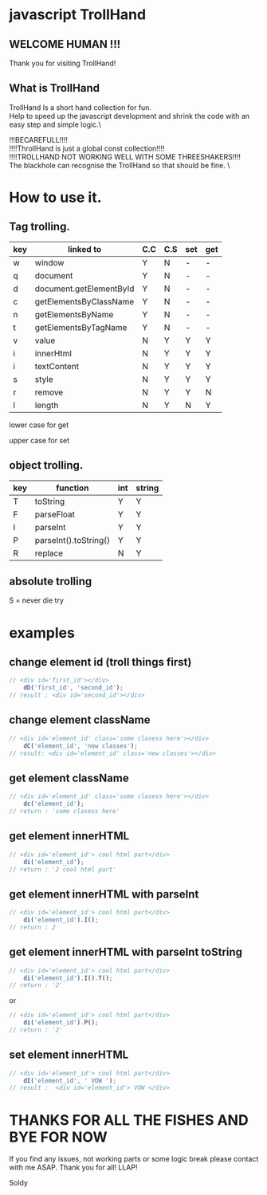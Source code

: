 # javascript TrollHand

## WELCOME HUMAN !!!

Thank you for visiting TrollHand!

## What is TrollHand

TrollHand Is a short hand collection for fun. \
Help to speed up the javascript development and shrink the code with an easy step and simple logic.\

!!!BECAREFULL!!!! \
!!!!ThrollHand is just a global const collection!!!! \
!!!!TROLLHAND NOT WORKING WELL WITH SOME THREESHAKERS!!!! \
The blackhole can recognise the TrollHand so that should be fine. \

# How to use it.

## Tag trolling.

| key | linked to                 | C.C | C.S | set | get |
|-----|---------------------------|-----|-----| ----| ----|
|  w  | window                    |  Y  |  N  |  -  |  -  |
|  q  | document                  |  Y  |  N  |  -  |  -  |
|  d  | document.getElementById   |  Y  |  N  |  -  |  -  |
|  c  | getElementsByClassName    |  Y  |  N  |  -  |  -  |
|  n  | getElementsByName         |  Y  |  N  |  -  |  -  |
|  t  | getElementsByTagName      |  Y  |  N  |  -  |  -  |
|  v  | value                     |  N  |  Y  |  Y  |  Y  |
|  i  | innerHtml                 |  N  |  Y  |  Y  |  Y  |
|  i  | textContent               |  N  |  Y  |  Y  |  Y  |
|  s  | style                     |  N  |  Y  |  Y  |  Y  |
|  r  | remove                    |  N  |  Y  |  Y  |  N  |
|  l  | length                    |  N  |  Y  |  N  |  Y  |

lower case for get 

upper case for set 

## object trolling.

| key | function                  | int | string |
|-----|---------------------------|-----|--------|
|  T  | toString                  |  Y  |    Y   |
|  F  | parseFloat                |  Y  |    Y   |
|  I  | parseInt                  |  Y  |    Y   |
|  P  | parseInt().toString()     |  Y  |    Y   |
|  R  | replace                   |  N  |    Y   |

## absolute trolling 

S = never die try

# examples

## change element id (troll things first)

```javascript 
// <div id='first_id'></div>
    dD('first_id', 'second_id');
// result : <div id='second_id'></div>

```

## change element className

```javascript 
// <div id='element_id' class='some clasess here'></div>
    dC('element_id', 'new classes');
// result: <div id='element_id' class='new classes'></div>

```

## get element className

```javascript 
// <div id='element_id' class='some clasess here'></div>
    dc('element_id');
// return : 'some clasess here'

```


## get element innerHTML

```javascript 
// <div id='element_id'> cool html part</div>
    di('element_id');
// return : '2 cool html part'

```

## get element innerHTML with parseInt

```javascript 
// <div id='element_id'> cool html part</div>
    di('element_id').I();
// return : 2

```



## get element innerHTML with parseInt toString

```javascript 
// <div id='element_id'> cool html part</div>
    di('element_id').I().T();
// return : '2'

```

or

```javascript 
// <div id='element_id'> cool html part</div>
    di('element_id').P();
// return : '2'

```

## set element innerHTML 

```javascript 
// <div id='element_id'> cool html part</div>
    dI('element_id', ' VOW ');
// result :  <div id='element_id'> VOW </div>

```



# THANKS FOR ALL THE FISHES AND BYE FOR NOW 

If you find any issues, not working parts or some logic break please contact with me ASAP.
Thank you for all! LLAP!

Soldy

